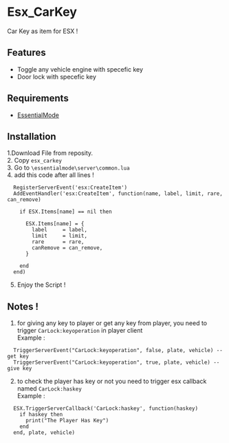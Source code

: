 # Esx_CarKey
Car Key as item for ESX !

## Features
  - Toggle any vehicle engine with specefic key
  - Door lock with specefic key 

## Requirements  
  - [EssentialMode](https://github.com/extendedmode/extendedmode)

## Installation
1.Download File from reposity.  
2. Copy ```esx_carkey```   
3. Go to ```\essentialmode\server\common.lua```  
4. add this code after all lines !
```
  RegisterServerEvent('esx:CreateItem')
  AddEventHandler('esx:CreateItem', function(name, label, limit, rare, can_remove)

    if ESX.Items[name] == nil then

      ESX.Items[name] = {
        label     = label,
        limit     = limit,
        rare      = rare,
        canRemove = can_remove,
      }

    end
  end)
```  
5. Enjoy the Script !  

## Notes !
1. for giving any key to player or get any key from player, you need to trigger ```CarLock:keyoperation``` in player client  
  Example :  
  ```
    TriggerServerEvent("CarLock:keyoperation", false, plate, vehicle) -- get key
    TriggerServerEvent("CarLock:keyoperation", true, plate, vehicle) -- give key
  ```
2. to check the player has key or not you need to trigger esx callback named  ```CarLock:haskey```  
  Example : 
  ```
    ESX.TriggerServerCallback('CarLock:haskey', function(haskey)
      if haskey then
        print("The Player Has Key")
      end
    end, plate, vehicle)
  ```  
  

  
